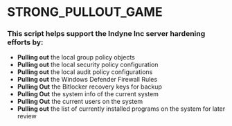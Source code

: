 # STRONG_PULLOUT_GAME
### This script helps support the Indyne Inc server hardening efforts by:<br>
- **Pulling out** the local group policy objects<br>
- **Pulling out** the local security policy configuration<br>
- **Pulling out** the local audit policy configurations<br>
- **Pulling out** the Windows Defender Firewall Rules
- **Pulling Out** the Bitlocker recovery keys for backup<br>
- **Pulling Out** the system info of the current system<br>
- **Pulling Out** the current users on the system
- **Pulling out** the list of currently installed programs on the system for later review


